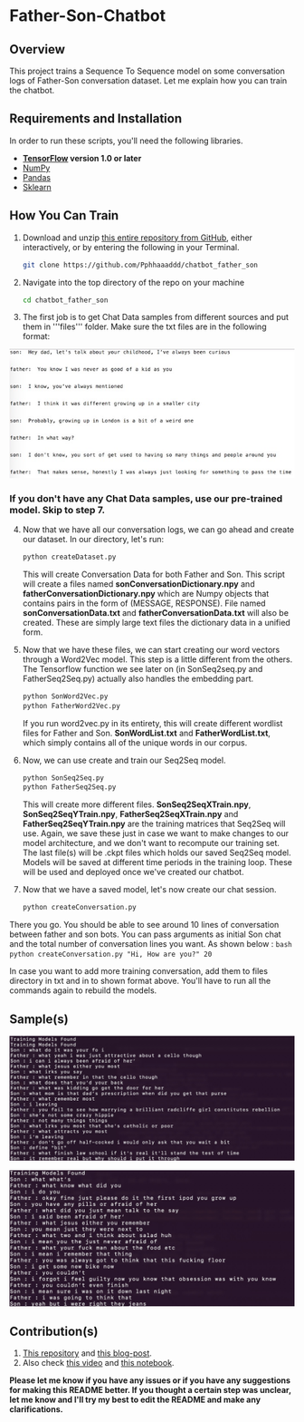 # Father-Son-Chatbot

## Overview

This project trains a Sequence To Sequence model on some conversation logs of Father-Son conversation dataset. Let me explain how you can train the chatbot.

## Requirements and Installation
In order to run these scripts, you'll need the following libraries.

* **[TensorFlow](https://www.tensorflow.org/install/) version 1.0 or later**
* [NumPy](https://docs.scipy.org/doc/numpy/user/install.html)
* [Pandas](https://pandas.pydata.org/pandas-docs/stable/install.html)
* [Sklearn](http://scikit-learn.org/stable/install.html)

## How You Can Train

1. Download and unzip [this entire repository from GitHub](https://github.com/Pphhaaaddd/chatbot_father_son), either interactively, or by entering the following in your Terminal.
    ```bash
    git clone https://github.com/Pphhaaaddd/chatbot_father_son
    ```

2. Navigate into the top directory of the repo on your machine
    ```bash
    cd chatbot_father_son
    ```
3. The first job is to get Chat Data samples from different sources and put them in '''files''' folder. Make sure the txt files are in the following format:

  ![](Images/sample01.jpg)

### If you don't have any Chat Data samples, use our pre-trained model. Skip to step 7.
4. Now that we have all our conversation logs, we can go ahead and create our dataset. In our directory, let's run:
    ```bash
    python createDataset.py
    ```
    This will create Conversation Data for both Father and Son. This script will create a files named **sonConversationDictionary.npy** and **fatherConversationDictionary.npy** which are Numpy objects that contains pairs in the form of (MESSAGE, RESPONSE). File named **sonConversationData.txt** and **fatherConversationData.txt** will also be created. These are simply large text files the dictionary data in a unified form.

5. Now that we have these files, we can start creating our word vectors through a Word2Vec model. This step is a little different from the others. The Tensorflow function we see later on (in SonSeq2seq.py and FatherSeq2Seq.py) actually also handles the embedding part.
    ```bash
    python SonWord2Vec.py
    python FatherWord2Vec.py
    ```
    If you run word2vec.py in its entirety, this will create different wordlist files for Father and Son. **SonWordList.txt** and **FatherWordList.txt**, which simply contains all of the unique words in our corpus.

6. Now, we can use create and train our Seq2Seq model.
    ```bash
    python SonSeq2Seq.py
    python FatherSeq2Seq.py
    ```
    This will create more different files. **SonSeq2SeqXTrain.npy**, **SonSeq2SeqYTrain.npy**, **FatherSeq2SeqXTrain.npy** and **FatherSeq2SeqYTrain.npy** are the training matrices that Seq2Seq will use. Again, we save these just in case we want to make changes to our model architecture, and we don't want to recompute our training set. The last file(s) will be .ckpt files which holds our saved Seq2Seq model. Models will be saved at different time periods in the training loop. These will be used and deployed once we've created our chatbot.

7. Now that we have a saved model, let's now create our chat session.

    ```bash
    python createConversation.py
    ```

There you go. You should be able to see around 10 lines of conversation between father and son bots. You can pass arguments as initial Son chat and the total number of conversation lines you want. As shown below :
    ```bash
    python createConversation.py "Hi, How are you?" 20
    ```

In case you want to add more training conversation, add them to files directory in txt and in to shown format above. You'll have to run all the commands again to rebuild the models.

## Sample(s)

![](Images/convSample01.jpg)

![](Images/convSample02.jpg)

## Contribution(s)

1. [This repository](https://github.com/adeshpande3/Facebook-Messenger-Bot) and [this blog-post](https://adeshpande3.github.io/adeshpande3.github.io/How-I-Used-Deep-Learning-to-Train-a-Chatbot-to-Talk-Like-Me).
2. Also check [this video](https://www.youtube.com/watch?v=pY9EwZ02sXU) and [this notebook](https://github.com/llSourcell/word_vectors_game_of_thrones-LIVE/blob/master/Thrones2Vec.ipynb).

**Please let me know if you have any issues or if you have any suggestions for making this README better. If you thought a certain step was unclear, let me know and I'll try my best to edit the README and make any clarifications.**

